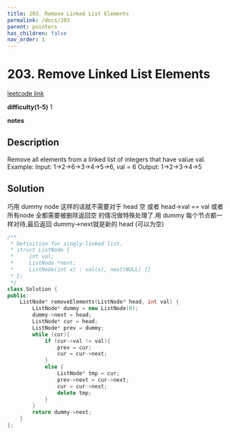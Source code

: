 ```yaml
---
title: 203. Remove Linked List Elements
permalink: /docs/203
parent: pointers
has_children: false
nav_order: 1
---
```

# 203. Remove Linked List Elements
[leetcode link](https://leetcode.com/problems/remove-linked-list-elements/)

**difficulty(1-5)** 
1

**notes**   


## Description
Remove all elements from a linked list of integers that have value val.
Example:
Input:  1->2->6->3->4->5->6, val = 6
Output: 1->2->3->4->5

## Solution

巧用 dummy node 这样的话就不需要对于 head 空 或者 head->val == val 或者 所有node 全都需要被删除返回空 的情况做特殊处理了.用 dummy 每个节点都一样对待,最后返回 dummy->next就是新的 head (可以为空)

```c++
/**
 * Definition for singly-linked list.
 * struct ListNode {
 *     int val;
 *     ListNode *next;
 *     ListNode(int x) : val(x), next(NULL) {}
 * };
 */
class Solution {
public:
    ListNode* removeElements(ListNode* head, int val) {
        ListNode* dummy = new ListNode(0);
        dummy->next = head;
        ListNode* cur = head;
        ListNode* prev = dummy;
        while (cur){
            if (cur->val != val){
                prev = cur;
                cur = cur->next;
            }
            else {
                ListNode* tmp = cur;
                prev->next = cur->next;
                cur = cur->next;
                delete tmp;
            }
        }
        return dummy->next;
    }
};
```